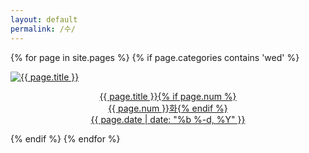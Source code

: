 ```yaml
---
layout: default
permalink: /수/
---
```

<script>
	window.onload=function(){document.getElementById("mwed").className="ctd"};
</script>
{% for page in site.pages %}
{% if page.categories contains 'wed' %}
<div class="img">
<a href="{{ page.url | prepend: site.baseurl }}">
<img src="{{ page.img }}" alt="{{ page.title }}">
<div class="desc"><p style="text-align: center;">{{ page.title }}{% if page.num %}<br>{{ page.num }}화{% endif %}<br>{{ page.date | date: "%b %-d, %Y" }}</p>
</div></a>
</div>
{% endif %}
{% endfor %}
